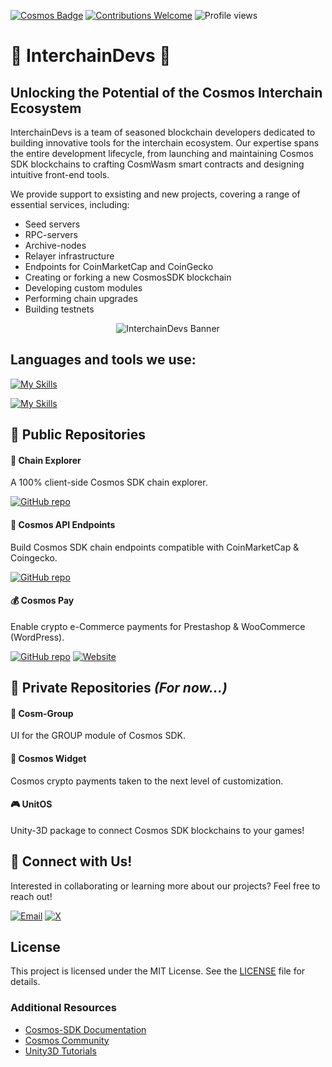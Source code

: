 [![Cosmos Badge](https://img.shields.io/badge/Cosmos-Interchain-blueviolet?style=for-the-badge&logo=cosmos&logoColor=white)](https://cosmos.network/)
[![Contributions Welcome](https://img.shields.io/badge/Contributions-Welcome-brightgreen?style=for-the-badge)](mailto:contact@InterchainDevs.com)
![Profile views](https://komarev.com/ghpvc/?username=InterchainDevs&style=for-the-badge&color=blue)

# 🌌 InterchainDevs 🚀 

## Unlocking the Potential of the Cosmos Interchain Ecosystem
InterchainDevs is a team of seasoned blockchain developers dedicated to building innovative tools for the interchain ecosystem. Our expertise spans the entire development lifecycle, from launching and maintaining Cosmos SDK blockchains to crafting CosmWasm smart contracts and designing intuitive front-end tools.

We provide support to exsisting and new projects, covering a range of essential services, including:
* Seed servers
* RPC-servers 
* Archive-nodes
* Relayer infrastructure
* Endpoints for CoinMarketCap and CoinGecko
* Creating or forking a new CosmosSDK blockchain
* Developing custom modules
* Performing chain upgrades
* Building testnets

<div align="center">
  <img src="https://github.com/InterchainDevs/.github/blob/58709e392be15f2043783d26817e06ed83ba8955/interchaindevs-banner.png" alt="InterchainDevs Banner" width="auto"/>
</div>

## Languages and tools we use:
[![My Skills](https://skillicons.dev/icons?i=go,rust,js,ts,nodejs,cs,py,php,html,css)](https://skillicons.dev)

[![My Skills](https://skillicons.dev/icons?i=vue,vuetify,vite,nuxt,docker,git,github,npm,unity)](https://skillicons.dev)

## 📂 Public Repositories

#### 📡 Chain Explorer
A 100% client-side Cosmos SDK chain explorer.

[![GitHub repo](https://img.shields.io/badge/GitHub-Repo-blue?style=flat-square&logo=github)](https://github.com/InterchainDevs/chain-explorer)

#### 🌠 Cosmos API Endpoints
Build Cosmos SDK chain endpoints compatible with CoinMarketCap & Coingecko.

[![GitHub repo](https://img.shields.io/badge/GitHub-Repo-blue?style=flat-square&logo=github)](https://github.com/InterchainDevs/cosmos-api-endpoints)

#### 💰 Cosmos Pay
Enable crypto e-Commerce payments for Prestashop & WooCommerce (WordPress).

[![GitHub repo](https://img.shields.io/badge/GitHub-Repo-blue?style=flat-square&logo=github)](https://github.com/BitCannaGlobal/cosmospay-api/blob/main/README.md)
[![Website](https://img.shields.io/badge/Visit-Cosmos_Pay_Docs-orange?style=flat-square)](https://docs.cosmos-pay.com)

## 🔐 Private Repositories *(For now...)*

#### 🚀 Cosm-Group
UI for the GROUP module of Cosmos SDK.

#### 🔧 Cosmos Widget
Cosmos crypto payments taken to the next level of customization.

#### 🎮 UnitOS
Unity-3D package to connect Cosmos SDK blockchains to your games!

## 🤝 Connect with Us!

Interested in collaborating or learning more about our projects? Feel free to reach out!

[![Email](https://img.shields.io/badge/Email-contact%40InterchainDev.com-c14438?style=for-the-badge&logo=gmail&logoColor=white)](mailto:InterchainDevs@gmail.com)
[![X](https://img.shields.io/badge/Twitter-@InterchainDevs-1DA1F2?style=for-the-badge&logo=twitter&logoColor=white)](https://x.com/InterchainDevs)

## License

This project is licensed under the MIT License. See the [LICENSE](LICENSE) file for details.

### Additional Resources

* [Cosmos-SDK Documentation](https://docs.cosmos.network/)
* [Cosmos Community](https://forum.cosmos.network/)
* [Unity3D Tutorials](https://learn.unity.com/)
